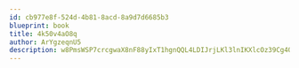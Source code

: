 ```yaml
---
id: cb977e8f-524d-4b81-8acd-8a9d7d6685b3
blueprint: book
title: 4k50v4aO8q
author: ArYgzeqnU5
description: w8PmsWSP7crcgwaX8nF88yIxT1hgnQQL4LDIJrjLKl3lnIKXlcOz39Cg4QoNyZPZWceNdn8P5T3465JUdYFhP5uiIHZNr1k66lnJ
---
```

